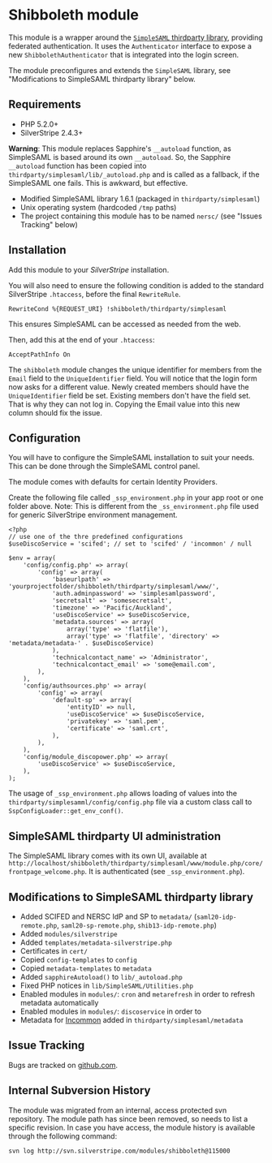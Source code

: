# Shibboleth module

This module is a wrapper around the [`SimpleSAML` thirdparty library](http://simplesamlphp.org/), providing federated authentication.
It uses the `Authenticator` interface to expose a new `ShibbolethAuthenticator`
that is integrated into the login screen.

The module preconfigures and extends the `SimpleSAML` library, see "Modifications to SimpleSAML thirdparty library" below.

## Requirements ##

 * PHP 5.2.0+
 * SilverStripe 2.4.3+

**Warning**: This module replaces Sapphire's `__autoload` function, as SimpleSAML is based
around its own `__autoload`.  So, the Sapphire `__autoload` function has been
copied into  `thirdparty/simplesaml/lib/_autoload.php` and is called as a
fallback, if the SimpleSAML one fails. This is awkward, but effective.

 * Modified SimpleSAML library 1.6.1 (packaged in `thirdparty/simplesaml`)
 * Unix operating system (hardcoded `/tmp` paths)
 * The project containing this module has to be named `nersc/` (see "Issues Tracking" below)

## Installation

Add this module to your *SilverStripe* installation.

You will also need to ensure the following condition is added to the standard SilverStripe `.htaccess`, before the final `RewriteRule`.

	RewriteCond %{REQUEST_URI} !shibboleth/thirdparty/simplesaml

This ensures SimpleSAML can be accessed as needed from the web.

Then, add this at the end of your `.htaccess`:

	AcceptPathInfo On

The `shibboleth` module changes the unique identifier for members from the `Email` field to the `UniqueIdentifier` field. You will notice
that the login form now asks for a different value. Newly created members should have the `UniqueIdentifier` field be set. Existing
members don't have the field set. That is why they can not log in. Copying the Email value into this new column should fix the issue.

## Configuration

You will have to configure the SimpleSAML installation to suit your needs.
This can be done through the SimpleSAML control panel.

The module comes with defaults for certain Identity Providers.

Create the following file called `_ssp_environment.php` in your app root or one folder above. Note: This is different from the `_ss_environment.php` file used for generic SilverStripe environment management.

	<?php
	// use one of the thre predefined configurations
	$useDiscoService = 'scifed'; // set to 'scifed' / 'incommon' / null

	$env = array(
		'config/config.php' => array(
			'config' => array(
				'baseurlpath' => 'yourprojectfolder/shibboleth/thirdparty/simplesaml/www/',
				'auth.adminpassword' => 'simplesamlpassword',
				'secretsalt' => 'somesecretsalt',
				'timezone' => 'Pacific/Auckland',	
				'useDiscoService' => $useDiscoService,
				'metadata.sources' => array(
					array('type' => 'flatfile'),
					array('type' => 'flatfile', 'directory' => 'metadata/metadata-' . $useDiscoService)
				),
				'technicalcontact_name' => 'Administrator',
				'technicalcontact_email' => 'some@email.com',
			),
		),
		'config/authsources.php' => array(
			'config' => array(
				'default-sp' => array(
					'entityID' => null,
					'useDiscoService' => $useDiscoService,
					'privatekey' => 'saml.pem',
					'certificate' => 'saml.crt',
				),
			),
		),
		'config/module_discopower.php' => array(
			'useDiscoService' => $useDiscoService,
		),
	);
	
The usage of `_ssp_environment.php` allows loading of values into the `thirdparty/simplesamml/config/config.php` file via a custom class call to `SspConfigLoader::get_env_conf()`.

## SimpleSAML thirdparty UI administration ##

The SimpleSAML library comes with its own UI, available at `http://localhost/shibboleth/thirdparty/simplesaml/www/module.php/core/frontpage_welcome.php`.
It is authenticated (see `_ssp_environment.php`).

## Modifications to SimpleSAML thirdparty library ##

 * Added SCIFED and NERSC IdP and SP to `metadata/` (`saml20-idp-remote.php`, `saml20-sp-remote.php`, `shib13-idp-remote.php`)
 * Added `modules/silverstripe`
 * Added `templates/metadata-silverstripe.php`
 * Certificates in `cert/`
 * Copied `config-templates` to `config`
 * Copied `metadata-templates` to `metadata`
 * Added `sapphireAutoload()` to `lib/_autoload.php`
 * Fixed PHP notices in `lib/SimpleSAML/Utilities.php`
 * Enabled modules in `modules/`: `cron` and `metarefresh` in order to refresh metadata automatically
 * Enabled modules in `modules/`: `discoservice` in order to 
 * Metadata for [Incommon](http://www.incommonfederation.org) added in `thirdparty/simplesaml/metadata`

## Issue Tracking ##

Bugs are tracked on [github.com](https://github.com/silverstripe-labs/silverstripe-shibboleth/issues).

## Internal Subversion History ##

The module was migrated from an internal, access protected svn repository.
The module path has since been removed, so needs to list a specific revision.
In case you have access, the module history is available through the following command:

	svn log http://svn.silverstripe.com/modules/shibboleth@115000